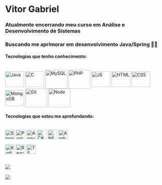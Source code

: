 # Vitor Gabriel
### Atualmente encerrando meu curso em Análise e Desenvolvimento de Sistemas
### Buscando me aprimorar em desenvolvimento Java/Spring 👨‍💻


#### Tecnologias que tenho conhecimento:
<div style="display: inline_block"><br>
  <img align="center" alt="Java" height="50" width="60" src="https://raw.githubusercontent.com/jmnote/z-icons/master/svg/java.svg">
  <img align="center" alt="C" height="50" width="60" src="https://cdn.jsdelivr.net/gh/devicons/devicon/icons/c/c-plain.svg">
  <img align="center" alt="MySQL" height="60" width="70" src="https://cdn.jsdelivr.net/gh/devicons/devicon/icons/mysql/mysql-plain-wordmark.svg">
  <img align="center" alt="PHP" height="60" width="70" src="https://cdn.jsdelivr.net/gh/devicons/devicon/icons/php/php-plain.svg">
  <img align="center" alt="JS" height="50" width="60" src="https://cdn.jsdelivr.net/gh/devicons/devicon/icons/javascript/javascript-plain.svg"">
  <img align="center" alt="HTML" height="50" width="60" src="https://cdn.jsdelivr.net/gh/devicons/devicon/icons/html5/html5-plain-wordmark.svg">
  <img align="center" alt="CSS" height="50" width="60" src="https://cdn.jsdelivr.net/gh/devicons/devicon/icons/css3/css3-plain-wordmark.svg">
  <img align="center" alt="MongoDB" height="50" width="60" src="https://cdn.jsdelivr.net/gh/devicons/devicon/icons/mongodb/mongodb-plain-wordmark.svg">
  <img align="center" alt="Git" height="60" width="70" src="https://cdn.jsdelivr.net/gh/devicons/devicon/icons/git/git-plain-wordmark.svg"">
  <img align="center" alt="Node" height="60" width="70" src="https://cdn.jsdelivr.net/gh/devicons/devicon/icons/nodejs/nodejs-plain-wordmark.svg">
</div>

#### Tecnologias que estou me aprofundando:
<div style="display: inline_block"><br>
  <img align="center" alt="Spring" height="30" width="fit-content" src="https://img.shields.io/badge/Spring-6DB33F?style=for-the-badge&logo=spring&logoColor=white">
   <img align="center" alt="Postgres" height="30" width="fit-content" src="https://img.shields.io/badge/PostgreSQL-316192?style=for-the-badge&logo=postgresql&logoColor=white">
  <img align="center" alt="Angular" height="30" width="fit-content" src="https://img.shields.io/badge/Angular-DD0031?style=for-the-badge&logo=angular&logoColor=white">
  <img align="center" alt="C#" height="30" width="fit-content" src="https://img.shields.io/badge/C%23-239120?style=for-the-badge&logo=c-sharp&logoColor=white">
  <img align="center" alt=".NET" height="30" width="fit-content" src="https://img.shields.io/badge/.NET-5C2D91?style=for-the-badge&logo=.net&logoColor=white">
  <img align="center" alt="Android-Studio" height="30" width="fit-content" src="https://img.shields.io/badge/Android_Studio-3DDC84?style=for-the-badge&logo=android-studio&logoColor=white">
  <br>
  <br>
  <img align="center" alt="Kotlin" height="30" width="fit-content" src="https://img.shields.io/badge/Kotlin-0095D5?&style=for-the-badge&logo=kotlin&logoColor=white">
  <img align="center" alt="React" height="30" width="fit-content" src="https://img.shields.io/badge/React-20232A?style=for-the-badge&logo=react&logoColor=61DAFB">
  <img align="center" alt="TS" height="30" width="fit-content" src="https://img.shields.io/badge/TypeScript-007ACC?style=for-the-badge&logo=typescript&logoColor=white">
  
</div>

<br>
<br>

<div>
  <img src="https://github-profile-summary-cards.vercel.app/api/cards/profile-details?username=VitorGabriel-TI&theme=dark">
</div>
<br>
<div>
  <img src="https://github-readme-stats.vercel.app/api/top-langs/?username=VitorGabriel-TI&layout=donut-vertical&theme=dark">
</div>

